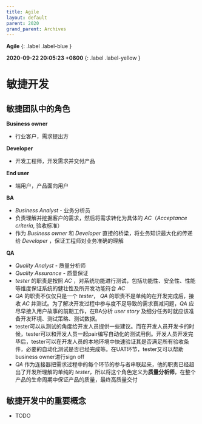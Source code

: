 ```yaml
---
title: Agile
layout: default
parent: 2020
grand_parent: Archives
---
```


**Agile**
{: .label .label-blue }

**2020-09-22 20:05:23 +0800**
{: .label .label-yellow }

# 敏捷开发

## 敏捷团队中的角色

**Business owner**

* 行业客户，需求提出方

**Developer**

* 开发工程师，开发需求并交付产品

**End user**

* 端用户，产品面向用户

**BA**

* *Business Analyst* - 业务分析员
* 负责理解并挖掘客户的需求，然后将需求转化为具体的 *AC*（*Acceptance criteria*, 验收标准）
* 作为 *Business owner* 和 *Developer* 直接的桥梁，将业务知识最大化的传递给 *Developer* ，保证工程师对业务准确的理解

**QA**

* *Quality Analyst* - 质量分析师
* *Quality Assurance* - 质量保证
* *tester* 的职责是按照 *AC* ，对系统功能进行测试，包括功能性、安全性、性能等维度保证系统的健壮性及所开发功能符合 *AC*
* *QA* 的职责不仅仅只是一个 *tester*， *QA* 的职责不是单纯的在开发完成后，接收 *AC* 并测试。为了解决开发过程中参与度不足导致的需求衰减问题，*QA* 应尽早接入用户故事的前期工作，在BA分析 *user story* 及细分任务时就应该准备开发环境、测试策略、测试数据。
* tester可以从测试的角度给开发人员提供一些建议。而在开发人员开发卡的时候，tester可以和开发人员一起pair编写自动化的测试用例。开发人员开发完毕后，tester可以在开发人员的本地环境中快速验证其是否满足所有验收条件，必要的自动化测试是否已经完成等。在UAT环节，tester又可以帮助business owner进行sign off
* *QA* 作为连接器把需求过程中的每个环节的参与者串联起来，他的职责已经超出了开发所理解的单纯的 *tester*，所以将这个角色定义为**质量分析师**，在整个产品的生命周期中保证产品的质量，最终高质量交付

## 敏捷开发中的重要概念

* TODO